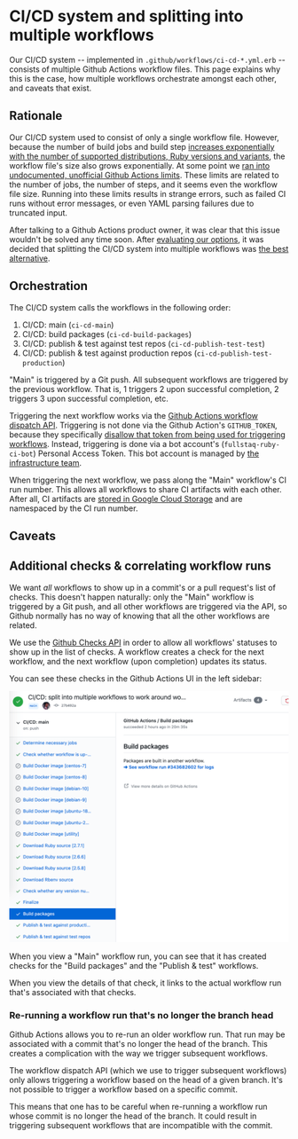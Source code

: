 # CI/CD system and splitting into multiple workflows

Our CI/CD system -- implemented in `.github/workflows/ci-cd-*.yml.erb` -- consists of multiple Github Actions workflow files. This page explains why this is the case, how multiple workflows orchestrate amongst each other, and caveats that exist.

## Rationale

Our CI/CD system used to consist of only a single workflow file. However, because the number of build jobs and build step [increases exponentially with the number of supported distributions, Ruby versions and variants](build-workflow-management.md), the workflow file's size also grows exponentially. At some point we [ran into undocumented, unofficial Github Actions limits](https://github.com/fullstaq-labs/fullstaq-ruby-server-edition/issues/62). These limits are related to the number of jobs, the number of steps, and it seems even the workflow file size. Running into these limits results in strange errors, such as failed CI runs without error messages, or even YAML parsing failures due to truncated input.

After talking to a Github Actions product owner, it was clear that this issue wouldn't be solved any time soon. After [evaluating our options](https://github.com/fullstaq-labs/fullstaq-ruby-server-edition/issues/62#issuecomment-704746817), it was decided that splitting the CI/CD system into multiple workflows was [the best alternative](https://github.com/fullstaq-labs/fullstaq-ruby-server-edition/issues/62#issuecomment-707610620).

## Orchestration

The CI/CD system calls the workflows in the following order:

 1. CI/CD: main (`ci-cd-main`)
 2. CI/CD: build packages (`ci-cd-build-packages`)
 3. CI/CD: publish & test against test repos (`ci-cd-publish-test-test`)
 4. CI/CD: publish & test against production repos (`ci-cd-publish-test-production`)

"Main" is triggered by a Git push. All subsequent workflows are triggered by the previous workflow. That is, 1 triggers 2 upon successful completion, 2 triggers 3 upon successful completion, etc.

Triggering the next workflow works via the [Github Actions workflow dispatch API](https://docs.github.com/en/free-pro-team@latest/actions/managing-workflow-runs/manually-running-a-workflow). Triggering is not done via the Github Action's `GITHUB_TOKEN`, because they specifically [disallow that token from being used for triggering workflows](https://docs.github.com/en/free-pro-team@latest/actions/reference/events-that-trigger-workflows#triggering-new-workflows-using-a-personal-access-token). Instead, triggering is done via a bot account's (`fullstaq-ruby-ci-bot`) Personal Access Token. This bot account is managed by [the infrastructure team](https://github.com/fullstaq-labs/fullstaq-ruby-infra).

When triggering the next workflow, we pass along the "Main" workflow's CI run number. This allows all workflows to share CI artifacts with each other. After all, CI artifacts are [stored in Google Cloud Storage](ci-cd-resumption.md) and are namespaced by the CI run number.

## Caveats

## Additional checks & correlating workflow runs

We want _all_ workflows to show up in a commit's or a pull request's list of checks. This doesn't happen naturally: only the "Main" workflow is triggered by a Git push, and all other workflows are triggered via the API, so Github normally has no way of knowing that all the other workflows are related.

We use the [Github Checks API](https://docs.github.com/en/free-pro-team@latest/rest/reference/checks) in order to allow all workflows' statuses to show up in the list of checks. A workflow creates a check for the next workflow, and the next workflow (upon completion) updates its status.

You can see these checks in the Github Actions UI in the left sidebar:

![](github-actions-checks.png)

When you view a "Main" workflow run, you can see that it has created checks for the "Build packages" and the "Publish & test" workflows.

When you view the details of that check, it links to the actual workflow run that's associated with that checks.

### Re-running a workflow run that's no longer the branch head

Github Actions allows you to re-run an older workflow run. That run may be associated with a commit that's no longer the head of the branch. This creates a complication with the way we trigger subsequent workflows.

The workflow dispatch API (which we use to trigger subsequent workflows) only allows triggering a workflow based on the head of a given branch. It's not possible to trigger a workflow based on a specific commit.

This means that one has to be careful when re-running a workflow run whose commit is no longer the head of the branch. It could result in triggering subsequent workflows that are incompatible with the commit.
